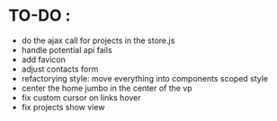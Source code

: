 # TO-DO :

- do the ajax call for projects in the store.js
- handle potential api fails
- add favicon
- adjust contacts form
- refactorying style: move everything into components scoped style
- center the home jumbo in the center of the vp
- fix custom cursor on links hover
- fix projects show view
